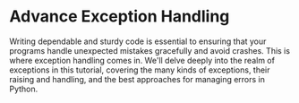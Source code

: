 # Advance Exception Handling

Writing dependable and sturdy code is essential to ensuring that your programs handle unexpected mistakes gracefully and avoid crashes. This is where exception handling comes in. We'll delve deeply into the realm of exceptions in this tutorial, covering the many kinds of exceptions, their raising and handling, and the best approaches for managing errors in Python.
